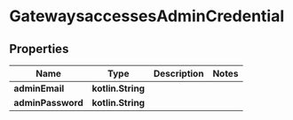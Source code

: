 
# GatewaysaccessesAdminCredential

## Properties
Name | Type | Description | Notes
------------ | ------------- | ------------- | -------------
**adminEmail** | **kotlin.String** |  | 
**adminPassword** | **kotlin.String** |  | 



